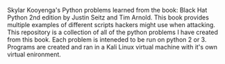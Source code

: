 Skylar Kooyenga's Python problems learned from the book: Black Hat Python 2nd edition by Justin Seitz and Tim Arnold. This book provides multiple examples of different scripts hackers might use when attacking.
This repository is a collection of all of the python problems I have created from this book. Each problem is inteneded to be run on python 2 or 3. Programs are created and ran in a Kali Linux virtual machine with it's own virtual enironment.
